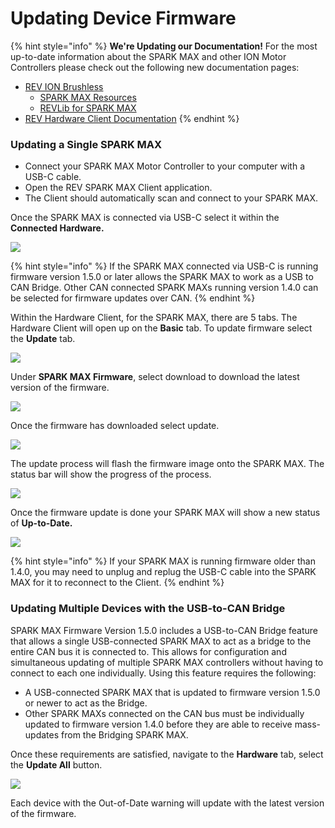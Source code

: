 # Updating Device Firmware

{% hint style="info" %}
**We're Updating our Documentation!** For the most up-to-date information about the SPARK MAX and other ION Motor Controllers please check out the following new documentation pages:&#x20;

* [REV ION Brushless ](https://docs.revrobotics.com/brushless)
  * [SPARK MAX Resources](https://docs.revrobotics.com/brushless/links#spark-max-links)
  * [REVLib for SPARK MAX](https://docs.revrobotics.com/brushless/spark-max/revlib)
* [REV Hardware Client Documentation](https://docs.revrobotics.com/rev-hardware-client/)
{% endhint %}

### Updating a Single SPARK MAX

* Connect your SPARK MAX Motor Controller to your computer with a USB-C cable.
* Open the REV SPARK MAX Client application.
* The Client should automatically scan and connect to your SPARK MAX.&#x20;

Once the SPARK MAX is connected via USB-C select it within the **Connected Hardware.**&#x20;

![](<../../.gitbook/assets/hardware-tab-with-can-bridge (1).svg>)

{% hint style="info" %}
If the SPARK MAX connected via USB-C is running firmware version 1.5.0 or later allows the SPARK MAX to work as a USB to CAN Bridge. Other CAN connected SPARK MAXs running version 1.4.0 can be selected for firmware updates over CAN.
{% endhint %}

Within the Hardware Client, for the SPARK MAX, there are 5 tabs. The Hardware Client will open up on the **Basic** tab. To update firmware select the **Update** tab.&#x20;

![](../../.gitbook/assets/selecting-update-tab.svg)

Under **SPARK MAX Firmware**, select download to download the latest version of the firmware.&#x20;

![](../../.gitbook/assets/selecting-download.svg)

Once the firmware has downloaded select update.

![](../../.gitbook/assets/selecting-update.svg)

The update process will flash the firmware image onto the SPARK MAX. The status bar will show the progress of the process.&#x20;

![](../../.gitbook/assets/writing-image.svg)

Once the firmware update is done your SPARK MAX will show a new status of **Up-to-Date.**

![](../../.gitbook/assets/up-to-date.svg)

{% hint style="info" %}
If your SPARK MAX is running firmware older than 1.4.0, you may need to unplug and replug the USB-C cable into the SPARK MAX for it to reconnect to the Client.&#x20;
{% endhint %}

### Updating Multiple Devices with the USB-to-CAN Bridge

SPARK MAX Firmware Version 1.5.0 includes a USB-to-CAN Bridge feature that allows a single USB-connected SPARK MAX to act as a bridge to the entire CAN bus it is connected to. This allows for configuration and simultaneous updating of multiple SPARK MAX controllers without having to connect to each one individually. Using this feature requires the following:

* A USB-connected SPARK MAX that is updated to firmware version 1.5.0 or newer to act as the Bridge.
* Other SPARK MAXs connected on the CAN bus must be individually updated to firmware version 1.4.0 before they are able to receive mass-updates from the Bridging SPARK MAX.

Once these requirements are satisfied, navigate to the **Hardware** tab, select the **Update All** button.

![](../../.gitbook/assets/hardware-tab-update-all-can-bridge.svg)

Each device with the Out-of-Date warning will update with the latest version of the firmware.
